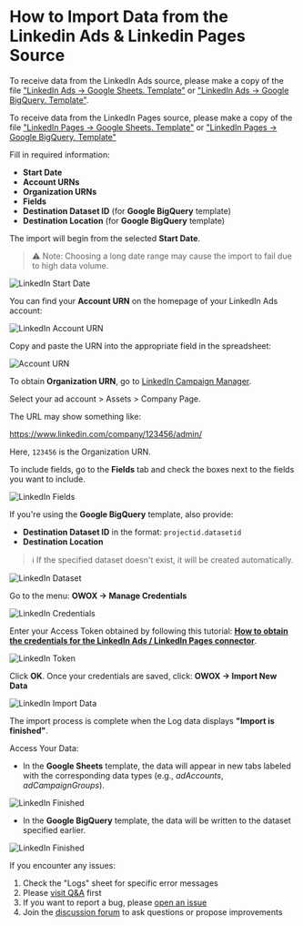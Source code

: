# How to Import Data from the Linkedin Ads & Linkedin Pages Source

To receive data from the LinkedIn Ads source, please make a copy of the file
["LinkedIn Ads → Google Sheets. Template"](https://docs.google.com/spreadsheets/d/1-eo1z9h5qKGfNDVmSoVYgyEkWfRWRy07NaU5hZnM4Vk/copy) or
["LinkedIn Ads → Google BigQuery. Template"](https://docs.google.com/spreadsheets/d/1hHrS8FejfACt1lbOQCfY72YldjjMRP8Ft1aOxqqXYsA/copy).

To receive data from the LinkedIn Pages source, please make a copy of the file
["LinkedIn Pages → Google Sheets. Template"](https://docs.google.com/spreadsheets/d/1KgLiUiPfswvl-ZGRJnu937mKgRiYPJlbNxpmkzXo4-Q/copy) or
["LinkedIn Pages → Google BigQuery. Template"](https://docs.google.com/spreadsheets/d/1lFqSkdHjO2jTlHoi8QtmJNMCZK1YSaMKaSYmDI7LMKQ/copy)

Fill in required information:

- **Start Date**
- **Account URNs**
- **Organization URNs**
- **Fields**
- **Destination Dataset ID** (for **Google BigQuery** template)
- **Destination Location** (for **Google BigQuery** template)

The import will begin from the selected **Start Date**.  
> ⚠️ Note: Choosing a long date range may cause the import to fail due to high data volume.

![LinkedIn Start Date](res/linkedin_date.png)

You can find your **Account URN** on the homepage of your LinkedIn Ads account:

![LinkedIn Account URN](res/linkedin_account.png)

Copy and paste the URN into the appropriate field in the spreadsheet:

![Account URN](res/linkedin_pasteurn.png)

To obtain **Organization URN**, go to [LinkedIn Campaign Manager](https://www.linkedin.com/campaignmanager).

Select your ad account > Assets > Company Page.

The URL may show something like:

<https://www.linkedin.com/company/123456/admin/>

Here, `123456` is the Organization URN.

To include fields, go to the **Fields** tab and check the boxes next to the fields you want to include.

![LinkedIn Fields](res/linkedin_fields.png)

If you're using the **Google BigQuery** template, also provide:

- **Destination Dataset ID** in the format: `projectid.datasetid`
- **Destination Location**

> ℹ️ If the specified dataset doesn't exist, it will be created automatically.

![LinkedIn Dataset](res/linkedin_dataset.png)

Go to the menu: **OWOX → Manage Credentials**

![LinkedIn Credentials](res/linkedin_credentials.png)

Enter your Access Token obtained by following this tutorial: [**How to obtain the credentials for the LinkedIn Ads / LinkedIn Pages connector**](CREDENTIALS.md).

![LinkedIn Token](res/linkedin_token.png)

Click **OK**. Once your credentials are saved, click: **OWOX → Import New Data**

![LinkedIn Import Data](res/linkedin_import.png)

The import process is complete when the Log data displays **"Import is finished"**.

Access Your Data:

- In the **Google Sheets** template, the data will appear in new tabs labeled with the corresponding data types (e.g., *adAccounts*, *adCampaignGroups*).  

![LinkedIn Finished](res/linkedin_success.png)

- In the **Google BigQuery** template, the data will be written to the dataset specified earlier.

![LinkedIn Finished](res/linkedin_bq.png)

If you encounter any issues:

1. Check the "Logs" sheet for specific error messages
2. Please [visit Q&A](https://github.com/OWOX/owox-data-marts/discussions/categories/q-a) first
3. If you want to report a bug, please [open an issue](https://github.com/OWOX/owox-data-marts/issues)
4. Join the [discussion forum](https://github.com/OWOX/owox-data-marts/discussions) to ask questions or propose improvements
